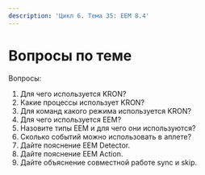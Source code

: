 ```yaml
---
description: 'Цикл 6. Тема 35: EEM 8.4'
---
```


# Вопросы по теме

Вопросы:  
1. Для чего используется KRON?  
2. Какие процессы использует KRON?  
3. Для команд какого режима используется KRON?  
4. Для чего используется EEM?  
5. Назовите типы EEM и для чего они используются?  
6. Сколько событий можно использовать в аплете?  
7. Дайте пояснение EEM Detector.  
8. Дайте пояснение EEM Action.  
9. Дайте объяснение совместной работе sync и skip.  


